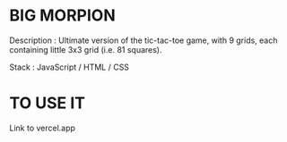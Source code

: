 # BIG MORPION
Description : 
Ultimate version of the tic-tac-toe game, with 9 grids, each containing little 3x3 grid (i.e. 81 squares).

Stack : JavaScript / HTML / CSS

# TO USE IT
Link to vercel.app
